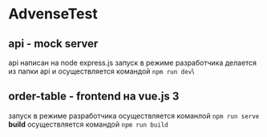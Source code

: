 # AdvenseTest
## api - mock server
api написан на node express.js 
запуск в режиме разработчика делается из папки api и осуществляется командой `npm run dev`\

## order-table - frontend на **vue.js** 3
запуск в режиме разработчика осуществляется команлой `npm run serve`\
**build** осуществляется командой `npm run build`
